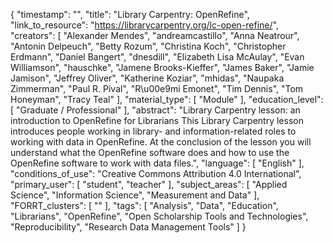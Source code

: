 {
    "timestamp": "",
    "title": "Library Carpentry: OpenRefine",
    "link_to_resource": "https://librarycarpentry.org/lc-open-refine/",
    "creators": [
        "Alexander Mendes",
        "andreamcastillo",
        "Anna Neatrour",
        "Antonin Delpeuch",
        "Betty Rozum",
        "Christina Koch",
        "Christopher Erdmann",
        "Daniel Bangert",
        "dnesdill",
        "Elizabeth Lisa McAulay",
        "Evan Williamson",
        "hauschke",
        "Jamene Brooks-Kieffer",
        "James Baker",
        "Jamie Jamison",
        "Jeffrey Oliver",
        "Katherine Koziar",
        "mhidas",
        "Naupaka Zimmerman",
        "Paul R. Pival",
        "R\u00e9mi Emonet",
        "Tim Dennis",
        "Tom Honeyman",
        "Tracy Teal"
    ],
    "material_type": [
        "Module"
    ],
    "education_level": [
        "Graduate / Professional"
    ],
    "abstract": "Library Carpentry lesson: an introduction to OpenRefine for Librarians This Library Carpentry lesson introduces people working in library- and information-related roles to working with data in OpenRefine. At the conclusion of the lesson you will understand what the OpenRefine software does and how to use the OpenRefine software to work with data files.",
    "language": [
        "English"
    ],
    "conditions_of_use": "Creative Commons Attribution 4.0 International",
    "primary_user": [
        "student",
        "teacher"
    ],
    "subject_areas": [
        "Applied Science",
        "Information Science",
        "Measurement and Data"
    ],
    "FORRT_clusters": [
        ""
    ],
    "tags": [
        "Analysis",
        "Data",
        "Education",
        "Librarians",
        "OpenRefine",
        "Open Scholarship Tools and Technologies",
        "Reproducibility",
        "Research Data Management Tools"
    ]
}